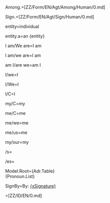 Among.=[ZZ/Form/EN/Agt/Among/Human/0.md]

Sign.=[ZZ/Form/EN/Agt/Sign/Human/0.md]

entity=individual

entity.a=an {entity}

I am/We are=I am

I am/we are=I am

am I/are we=am I

I/we=I

I/We=I

I/C=I

my/C=my

me/C=me

me/we=me

me/us=me

my/our=my

/s=<b></b>

/es=<b></b>

Model.Root={Adr.Table}<br>{Pronoun.List}

SignBy=By: <u>{xSignature}</u>

=[ZZ/ID/EN/0.md]